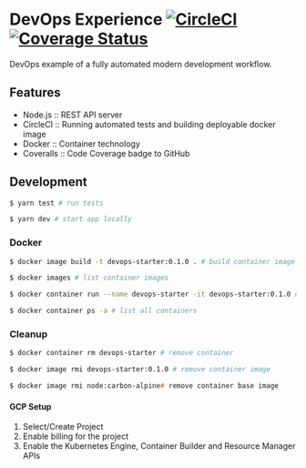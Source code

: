 # DevOps Experience [![CircleCI](https://circleci.com/gh/matiisi/dex/tree/master.svg?style=shield)](https://circleci.com/gh/matiisi/dex/tree/master) [![Coverage Status](https://coveralls.io/repos/github/matiisi/dex/badge.svg)](https://coveralls.io/github/matiisi/dex)

DevOps example of a fully automated modern development workflow.

## Features

* Node.js :: REST API server
* CircleCI :: Running automated tests and building deployable docker image
* Docker  :: Container technology
* Coveralls :: Code Coverage badge to GitHub

## Development

```zsh
$ yarn test # run tests

$ yarn dev # start app locally
```

### Docker

```zsh
$ docker image build -t devops-starter:0.1.0 . # build container image with name and tag

$ docker images # list container images

$ docker container run --name devops-starter -it devops-starter:0.1.0 # run container image

$ docker container ps -a # list all containers
```

### Cleanup

```zsh
$ docker container rm devops-starter # remove container

$ docker image rmi devops-starter:0.1.0 # remove container image

$ docker image rmi node:carbon-alpine# remove container base image
```

#### GCP Setup
1. Select/Create Project
2. Enable billing for the project
3. Enable the Kubernetes Engine, Container Builder and Resource Manager APIs


